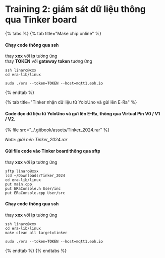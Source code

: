 # Training 2: giám sát dữ liệu thông qua Tinker board



{% tabs %}
{% tab title="Make chip online" %}
#### Chạy code thông qua ssh

thay **xxx** với **ip** tương ứng\
thay **TOKEN** với **gateway** **token** tương ứng

```
ssh linaro@xxx
cd era-lib/linux
```

```
sudo ./era --token=TOKEN --host=mqtt1.eoh.io
```
{% endtab %}

{% tab title="Tinker nhận dữ liệu từ YoloUno và gửi lên E-Ra" %}
#### Code đọc dữ liệu từ YoloUno và gửi lên E-Ra, thông qua Virtual Pin V0 / V1 / V2.

{% file src="../.gitbook/assets/Tinker_2024.rar" %}

_Note: giải nén Tinker\_2024.rar_



#### Gửi file code vào Tinker board thông qua sftp

thay **xxx** với **ip** tương ứng

```
sftp linaro@xxx
lcd ~/Downloads/Tinker_2024
cd era-lib/linux
put main.cpp
put ERaConsole.h User/inc
put ERaConsole.cpp User/src
```



#### Chạy code thông qua ssh

thay **xxx** với **ip** tương ứng

```
ssh linaro@xxx
cd era-lib/linux
make clean all target=tinker
```

```
sudo ./era --token=TOKEN --host=mqtt1.eoh.io
```
{% endtab %}
{% endtabs %}









